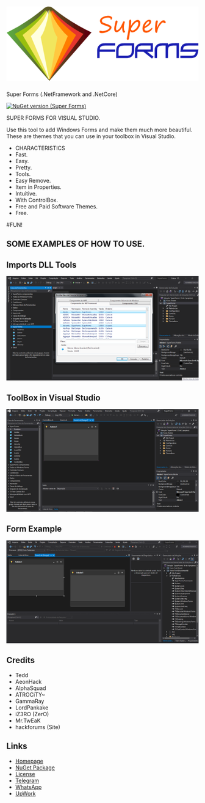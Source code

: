 # ![Logo](https://raw.githubusercontent.com/Romulo-Meirelles/SuperForms/main/Pictures/Super%20Forms%20Logo.png) 
Super Forms (.NetFramework and .NetCore)

[![NuGet version (Super Forms)](https://img.shields.io/nuget/v/SuperForms.svg?style=flat-square)](https://www.nuget.org/packages/SuperForms/)

SUPER FORMS FOR VISUAL STUDIO.

Use this tool to add Windows Forms and make them much more beautiful. These are themes that you can use in your toolbox in Visual Studio.

- CHARACTERISTICS
- Fast.
- Easy.
- Pretty.
- Tools.
- Easy Remove.
- Item in Properties.
- Intuitive.
- With ControlBox.
- Free and Paid Software Themes.
- Free.

#FUN!

##  SOME EXAMPLES OF HOW TO USE.

## Imports DLL Tools
<img src="https://raw.githubusercontent.com/Romulo-Meirelles/SuperForms/main/Pictures/Imports%20Tools.png">

## ToolBox in Visual Studio
<img src="https://raw.githubusercontent.com/Romulo-Meirelles/SuperForms/main/Pictures/Tools.png">

## Form Example
<img src="https://raw.githubusercontent.com/Romulo-Meirelles/SuperForms/main/Pictures/SuperForms.png">

## Credits
- Tedd
- AeonHack
- AlphaSquad
- ATROCiTY~
- GammaRay
- LordPankake
- iZ3RO (ZerO)
- Mr.TwEaK
- hackforums (Site)

## Links

- [Homepage](https://github.com/Romulo-Meirelles)
- [NuGet Package](https://www.nuget.org/packages/SuperForms/)
- [License](https://github.com/Romulo-Meirelles/SuperForms/blob/main/LICENSE)
- [Telegram](https://t.me/Romulo_Meirelles)
- [WhatsApp](https://wa.me/message/KWIS3BYO6K24N1)
- [UpWork](https://www.upwork.com/freelancers/~01fcbc5039ac5766b4)

